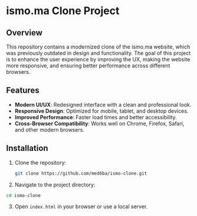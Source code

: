 # ismo.ma Clone Project

## Overview

This repository contains a modernized clone of the ismo.ma website, which was previously outdated in design and functionality. The goal of this project is to enhance the user experience by improving the UX, making the website more responsive, and ensuring better performance across different browsers.

## Features

- **Modern UI/UX**: Redesigned interface with a clean and professional look.
- **Responsive Design**: Optimized for mobile, tablet, and desktop devices.
- **Improved Performance**: Faster load times and better accessibility.
- **Cross-Browser Compatibility**: Works well on Chrome, Firefox, Safari, and other modern browsers.

## Installation

1. Clone the repository:

   ```sh
   git clone https://github.com/med6ba/ismo-clone.git
   ```
2. Navigate to the project directory:

  ```sh
  cd ismo-clone
  ```
3. Open `index.html` in your browser or use a local server.
